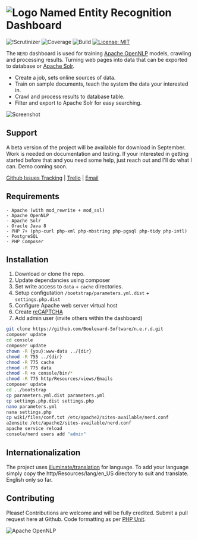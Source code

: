 # ![Logo](https://raw.githubusercontent.com/webanet-au/nerd/master/logo.png) Named Entity Recognition Dashboard
![!Scrutinizer](https://scrutinizer-ci.com/g/Webanet-Australia/nerd/badges/quality-score.png?b=master)
![Coverage](https://scrutinizer-ci.com/g/Webanet-Australia/nerd/badges/coverage.png?b=master)
![Build](https://scrutinizer-ci.com/g/Webanet-Australia/nerd/badges/build.png?b=master)
[![License: MIT](https://img.shields.io/badge/License-MIT-yellow.svg)](https://opensource.org/licenses/MIT)

The `NERD` dashboard is used for training [Apache OpenNLP](https://opennlp.apache.org/) models, crawling and processing results. Turning web pages into data that can be exported to database or [Apache Solr](http://lucene.apache.org/solr/).

- Create a job, sets online sources of data.
- Train on sample documents, teach the system the data your interested in.
- Crawl and process results to database table.
- Filter and export to Apache Solr for easy searching.

![Screenshot](https://raw.githubusercontent.com/webanet-au/nerd/master/screenshot.jpg)


## Support 

A beta version of the project will be available for download in September. Work is needed on documentation and testing. If your interested in getting started before that and you need some help, just reach out and I'll do what I can. Demo coming soon. 

[Github Issues Tracking](https://github.com/webanet-au/nerd/issues) | [Trello](https://trello.com/b/UgDofsbl/nerd) | [Email](http://webanet.com.au)


## Requirements
    
    - Apache (with mod_rewrite + mod_ssl)
    - Apache OpenNLP
    - Apache Solr
    - Oracle Java 8
    - PHP 7+ (php-curl php-xml php-mbstring php-pgsql php-tidy php-intl)
    - PostgreSQL
    - PHP Composer

## Installation

1. Download or clone the repo.
2. Update dependancies using composer
3. Set write access to `data` + `cache` directories.
4. Setup configutation `/bootstrap/parameters.yml.dist` + `settings.php.dist` 
5. Configure Apache web server virtual host
6. Create [reCAPTCHA](https://www.google.com/recaptcha/)
6. Add admin user (invite others within the dashboard)

``` bash
git clone https://github.com/Boulevard-Software/n.e.r.d.git 
composer update
cd console
composer update
chown -R {you}:www-data ../{dir}
chmod -R 755 ../{dir}
chmod -R 775 cache
chmod -R 775 data
chmod -R +x console/bin/*
chmod -R 775 http/Resources/views/Emails
composer update
cd ../bootstrap
cp parameters.yml.dist parameters.yml
cp settings.php.dist settings.php
nano parameters.yml
nana settings.php
cp wiki/files/conf.txt /etc/apache2/sites-available/nerd.conf
a2ensite /etc/apache2/sites-available/nerd.conf
apache service reload
console/nerd users add "admin"
```

## Internationalization

The project uses [illuminate/translation](https://github.com/illuminate/translation) for language. To add your language simply copy the http/Resources/lang/en_US directory to suit and translate. English only so far.

## Contributing

Please! Contributions are welcome and will be fully credited. Submit a pull request here at Github.
Code formatting as per [PHP Unit](https://github.com/sebastianbergmann/phpunit/blob/master/.github/CONTRIBUTING.md).

![Apache OpenNLP](https://cwiki.apache.org/confluence/download/thumbnails/74691846/opennlp-poweredby.png?version=1&modificationDate=1514406818000&api=v2)
